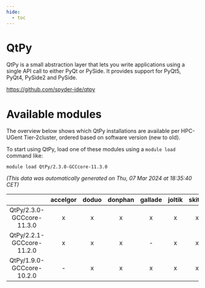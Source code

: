 ```yaml
---
hide:
  - toc
---
```


QtPy
====


QtPy is a small abstraction layer that lets you write applications using a single API call to either PyQt or PySide. It provides support for PyQt5, PyQt4, PySide2 and PySide.

https://github.com/spyder-ide/qtpy
# Available modules


The overview below shows which QtPy installations are available per HPC-UGent Tier-2cluster, ordered based on software version (new to old).

To start using QtPy, load one of these modules using a `module load` command like:

```shell
module load QtPy/2.3.0-GCCcore-11.3.0
```

*(This data was automatically generated on Thu, 07 Mar 2024 at 18:35:40 CET)*  

| |accelgor|doduo|donphan|gallade|joltik|skitty|
| :---: | :---: | :---: | :---: | :---: | :---: | :---: |
|QtPy/2.3.0-GCCcore-11.3.0|x|x|x|x|x|x|
|QtPy/2.2.1-GCCcore-11.2.0|x|x|x|-|x|x|
|QtPy/1.9.0-GCCcore-10.2.0|-|x|x|x|x|x|
